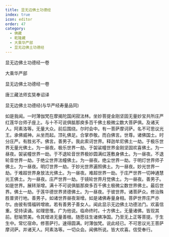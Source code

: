 ```yaml
---
title: 显无边佛土功德经
index: true
icon: editor
order: 47
category:
  - 佛藏
  - 乾隆藏
  - 大乘华严部
  - 显无边佛土功德经
---
```


显无边佛土功德经一卷  

大乘华严部  

显无边佛土功德经一卷  

唐三藏法师玄奘奉诏译  

显无边佛土功德经(与华严经寿量品同)  

如是我闻。一时薄伽梵在摩揭陀国闲寂法林。坐妙菩提金刚坚固无量妙宝共所庄严红莲华台师子座上。与十不可说俱胝那庾多百千佛土极微尘数大菩萨俱。及诸天人。阿素洛等。无量大众。前后围绕。尔时会中。有一菩萨摩诃萨。名不可思议光王。承佛威神。从坐而起。顶礼佛足。合掌恭敬。而白佛言。世尊。诸佛国土。时分庄严。有胜劣不。佛言。善男子。我此索诃世界。释迦牟尼佛土一劫。于极乐世界无量光佛土。为一昼夜。极乐世界一劫。于袈裟幢世界金刚坚固欢喜佛土。为一昼夜。袈裟幢世界一劫。于不退轮音世界极妙圆满红莲敷身佛土。为一昼夜。不退轮音世界一劫。于绝尘世界法幢佛土。为一昼夜。绝尘世界一劫。于明灯世界师子佛土。为一昼夜。明灯世界一劫。于妙光世界遍照佛土。为一昼夜。妙光世界一劫。于难超世界身放法光佛土。为一昼夜。难超世界一劫。于庄严世界一切神通慧光王佛土。为一昼夜。庄严世界一劫。于镜轮世界月觉佛土。为一昼夜。善男子。如是世界。展转渐增。满十不可说俱胝那庾多百千佛土极微尘数世界佛土。最后世界。佛土一劫。于莲华德世界贤德佛土。为一昼夜。于彼世界。诸菩萨众。修治殊胜普贤行地。善男子。如诸世界昼夜渐增。如是诸佛寿量身相。菩萨世界庄严亦尔。由彼有情福转增故。若有善男子善女人。闻此显示无边佛土功德法门。欢喜信重。受持读诵。如理思惟。广为他说。临命终时。十方佛土。无量诸佛。皆现其前。慰喻赞美。令其增进无量善根。随愿往生诸佛净国。乃至无上正等菩提。于生生中。常忆宿命。修菩萨行。速得圆满。时薄伽梵。说此经已。不可思议光王菩萨摩诃萨。并诸天人。阿素洛等。一切众会。闻佛所说。皆大欢喜。信受奉行。  
